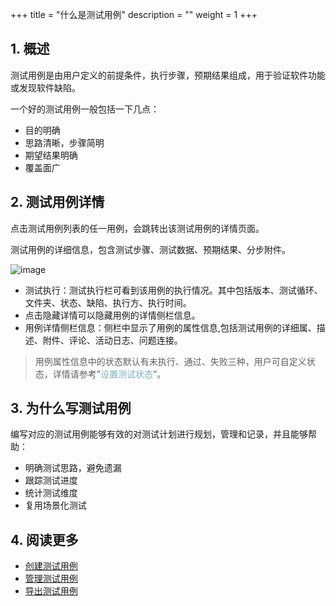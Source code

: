+++
title = "什么是测试用例"
description = ""
weight = 1
+++


## 1. 概述

测试用例是由用户定义的前提条件，执行步骤，预期结果组成，用于验证软件功能或发现软件缺陷。

一个好的测试用例一般包括一下几点：

- 目的明确
- 思路清晰，步骤简明
- 期望结果明确
- 覆盖面广


## 2. 测试用例详情

点击测试用例列表的任一用例，会跳转出该测试用例的详情页面。

测试用例的详细信息，包含测试步骤、测试数据、预期结果、分步附件。

![image](/docs/user-guide/test/store/image/IssueManage-02.png)

- 测试执行：测试执行栏可看到该用例的执行情况。其中包括版本、测试循环、文件夹、状态、缺陷、执行方、执行时间。
- 点击隐藏详情可以隐藏用例的详情侧栏信息。
- 用例详情侧栏信息：侧栏中显示了用例的属性信息,包括测试用例的详细属、描述、附件、评论、活动日志、问题连接。

> 用例属性信息中的状态默认有未执行、通过、失败三种，用户可自定义状态，详情请参考”<span style="color:#7cafc2">设置测试状态</span>“。

## 3. 为什么写测试用例

编写对应的测试用例能够有效的对测试计划进行规划，管理和记录，并且能够帮助：

 - 明确测试思路，避免遗漏
 - 跟踪测试进度
 - 统计测试维度
 - 复用场景化测试

## 4. 阅读更多

- [创建测试用例](../create)
- [管理测试用例](../manage)
- [导出测试用例](../import)
